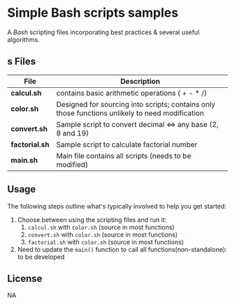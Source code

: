 Simple Bash scripts samples
===========================

A *Bash* scripting files incorporating best practices & several useful algorithms.

s
Files
-----

| File            | Description                                                                                     |
| --------------- |------------------------------------------------------------------------------------------------ |
| **calcul.sh**   | contains basic arithmetic operations ( + - * /)                                                 |
| **color.sh**    | Designed for sourcing into scripts; contains only those functions unlikely to need modification |
| **convert.sh**  | Sample script to convert decimal <=> any base (2, 8 and 19)                                     |
| **factorial.sh**| Sample script to calculate factorial number                                                     |
| **main.sh**     | Main file contains all scripts (needs to be modified)                                            |

Usage
-----

The following steps outline what's typically involved to help you get started:

1. Choose between using the scripting files and run it:
    1. `calcul.sh` with `color.sh` (source in most functions)
    2. `convert.sh` with `color.sh` (source in most functions)
    3. `factorial.sh` with `color.sh` (source in most functions)
2. Need to update the `main()` function to call all functions(non-standalone): to be developed

License
-------

NA
